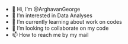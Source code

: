 - 👋 Hi, I’m @ArghavanGeorge
- 👀 I’m interested in Data Analyses
- 🌱 I’m currently learning about work on codes
- 💞️ I’m looking to collaborate on my code
- 📫 How to reach me by my mail

<!---
ArghavanGeorge/ArghavanGeorge is a ✨ special ✨ repository because its `README.md` (this file) appears on your GitHub profile.
You can click the Preview link to take a look at your changes.
--->
